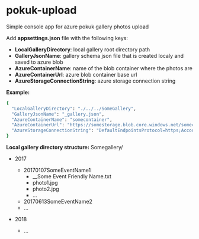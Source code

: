 # pokuk-upload
Simple console app for azure pokuk gallery photos upload

Add **appsettings.json** file with the following keys:

- **LocalGalleryDirectory**: local gallery root directory path
- **GalleryJsonName**: gallery schema json file that is created localy and saved to azure blob
- **AzureContainerName**: name of the blob container where the photos are
- **AzureContainerUrl**: azure blob container base url
- **AzureStorageConnectionString**: azure storage connection string 

**Example:**
```sh
{
  "LocalGalleryDirectory": "./../../SomeGallery",
  "GalleryJsonName": "_gallery.json",
  "AzureContainerName": "somecontainer",
  "AzureContainerUrl": "https://somestorage.blob.core.windows.net/somecontainer/",
  "AzureStorageConnectionString": "DefaultEndpointsProtocol=https;AccountName=***storage;AccountKey=***;EndpointSuffix=***"
}
```

**Local gallery directory structure:**
Somegallery/
- 2017 
    - 20170107SomeEventName1
        - __Some Event Friendly Name.txt
        - photo1.jpg
        - photo2.jpg
        - ...
    - 20170613SomeEventName2
    - ...

- 2018
    - ...
